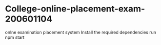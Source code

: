 # College-online-placement-exam-200601104
onlne examination placement system
Install the required dependencies 
run npm start 
